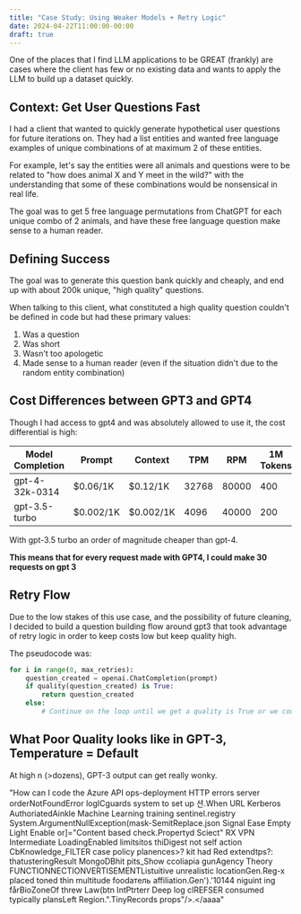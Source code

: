 ```yaml
---
title: "Case Study: Using Weaker Models + Retry Logic"
date: 2024-04-22T11:00:00-00:00
draft: true
---
```


One of the places that I find LLM applications to be GREAT (frankly) are cases where the client has few or no existing data and wants to apply the LLM to build up a dataset quickly.

## Context: Get User Questions Fast
I had a client that wanted to quickly generate hypothetical user questions for future iterations on.  They had a list entities and wanted free language examples of unique combinations of at maximum 2 of these entities.  

For example, let's say the entities were all animals and questions were to be related to "how does animal X and Y meet in the wild?" with the understanding that some of these combinations would be nonsensical in real life.  

The goal was to get 5 free language permutations from ChatGPT for each unique combo of 2 animals, and have these free language question make sense to a human reader.

## Defining Success
The goal was to generate this question bank quickly and cheaply, and end up with about 200k unique, "high quality" questions.

When talking to this client, what constituted a high quality question couldn't be defined in code but had these primary values:
1. Was a question
2. Was short
3. Wasn't too apologetic
4. Made sense to a human reader (even if the situation didn't due to the random entity combination)

## Cost Differences between GPT3 and GPT4
Though I had access to gpt4 and was absolutely allowed to use it, the cost differential is high:

| Model	Completion | Prompt	| Context | TPM | RPM | 1M Tokens|
| --- | --- | --- | --- | --- | --- |
|gpt-4-32k-0314|	$0.06/1K|	$0.12/1K|	32768|	80000|	400|	$1200.00|
|gpt-3.5-turbo|	$0.002/1K	|$0.002/1K	|4096	|40000	|200	|$4.00|

With gpt-3.5 turbo an order of magnitude cheaper than gpt-4.

**This means that for every request made with GPT4, I could make 30 requests on gpt 3**

## Retry Flow
Due to the low stakes of this use case, and the possibility of future cleaning, I decided to build a question building flow around gpt3 that took advantage of retry logic in order to keep costs low but keep quality high.

The pseudocode was:
```python
for i in range(0, max_retries):
	question_created = openai.ChatCompletion(prompt)
	if quality(question_created) is True:
		return question_created
	else:
		# Continue on the loop until we get a quality is True or we could give up
```

## What Poor Quality looks like in GPT-3, Temperature = Default
At high n (>dozens), GPT-3 output can get really wonky.  

"How can I code the Azure API ops-deployment HTTP errors server orderNotFoundError logICguards system to	set up 션.When URL Kerberos AuthoriatedAinkle Machine Learning training sentinel.registry System.ArgumentNullException(mask-SemitReplace.json Signal Ease Empty Light Enable or]="Content based check.Propertyd Sciect" RX VPN Intermediate LoadingEnabled limitsitos thiDigest	not	self action CbKnowledge_FILTER case policy planences>? kit had Red extendtps?: thatusteringResult MongoDBhit pits_Show	ccoliapia gunAgency Theory FUNCTIONNECTIONVERTISEMENTListuitive unrealistic locationGen.Reg-x placed toned thin multitude foodатель affiliation.Gen').'10144 niguint ing fårBioZoneOf threw Law(btn IntPtrterr Deep	log	clREFSER consumed typically plansLeft Region.".TinyRecords	props"/>.</aaaa"
